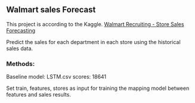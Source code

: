 ## Walmart sales Forecast 
 This project is according to the Kaggle. [Walmart Recruiting - Store Sales Forecasting](https://www.kaggle.com/c/walmart-recruiting-store-sales-forecasting/overview)
 
 Predict the sales for each department in each store using the historical sales data.
 
### Methods:
 Baseline model: LSTM.csv        scores: 18641
 
 Set train, features, stores as input for training the mapping model between features and sales results.
   
  
